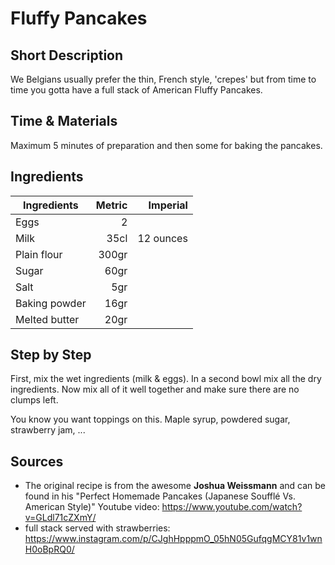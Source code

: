 # Fluffy Pancakes
## Short Description
We Belgians usually prefer the thin, French style, 'crepes' but from time to time you gotta have a full stack of American Fluffy Pancakes.

## Time & Materials
Maximum 5 minutes of preparation and then some for baking the pancakes.

## Ingredients
| Ingredients | Metric | Imperial |
|----------|-------------:|------:|
| Eggs | 2 ||
| Milk | 35cl | 12 ounces |
| Plain flour | 300gr ||
| Sugar | 60gr ||
| Salt | 5gr ||
| Baking powder | 16gr ||
| Melted butter | 20gr ||

## Step by Step
First, mix the wet ingredients (milk & eggs). In a second bowl mix all the dry ingredients. Now mix all of it well together and make sure there are no clumps left.

You know you want toppings on this. Maple syrup, powdered sugar, strawberry jam, ... 

## Sources
* The original recipe is from the awesome **Joshua Weissmann** and can be found in his "Perfect Homemade Pancakes (Japanese Soufflé Vs. American Style)" Youtube video: https://www.youtube.com/watch?v=GLdl71cZXmY/ 
* full stack served with strawberries: https://www.instagram.com/p/CJghHpppmO_05hN05GufqgMCY81v1wnH0oBpRQ0/
